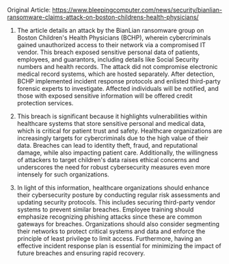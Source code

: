 Original Article: https://www.bleepingcomputer.com/news/security/bianlian-ransomware-claims-attack-on-boston-childrens-health-physicians/

1) The article details an attack by the BianLian ransomware group on Boston Children's Health Physicians (BCHP), wherein cybercriminals gained unauthorized access to their network via a compromised IT vendor. This breach exposed sensitive personal data of patients, employees, and guarantors, including details like Social Security numbers and health records. The attack did not compromise electronic medical record systems, which are hosted separately. After detection, BCHP implemented incident response protocols and enlisted third-party forensic experts to investigate. Affected individuals will be notified, and those with exposed sensitive information will be offered credit protection services.

2) This breach is significant because it highlights vulnerabilities within healthcare systems that store sensitive personal and medical data, which is critical for patient trust and safety. Healthcare organizations are increasingly targets for cybercriminals due to the high value of their data. Breaches can lead to identity theft, fraud, and reputational damage, while also impacting patient care. Additionally, the willingness of attackers to target children's data raises ethical concerns and underscores the need for robust cybersecurity measures even more intensely for such organizations.

3) In light of this information, healthcare organizations should enhance their cybersecurity posture by conducting regular risk assessments and updating security protocols. This includes securing third-party vendor systems to prevent similar breaches. Employee training should emphasize recognizing phishing attacks since these are common gateways for breaches. Organizations should also consider segmenting their networks to protect critical systems and data and enforce the principle of least privilege to limit access. Furthermore, having an effective incident response plan is essential for minimizing the impact of future breaches and ensuring rapid recovery.